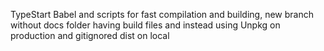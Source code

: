 TypeStart Babel and scripts for fast compilation and building, new branch without docs folder having build files and instead using Unpkg on production and gitignored dist on local